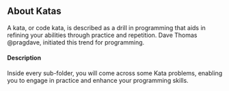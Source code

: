 ## About Katas
A kata, or code kata, is described as a drill in programming that aids in refining your abilities through practice and repetition. Dave Thomas @pragdave, initiated this trend for programming.

#### Description
Inside every sub-folder, you will come across some Kata problems, enabling you to engage in practice and enhance your programming skills.